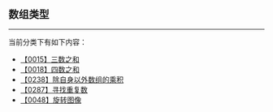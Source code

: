 <div style="font-size: 20px; margin-bottom: 15px; font-weight: bold;">数组类型</div>
<hr style="height: 1px; margin: 1em 0px;" />

当前分类下有如下内容：

* [【0015】三数之和](/tools/tpl/3sum.md)
* [【0018】四数之和](/tools/tpl/4sum.md)
* [【0238】除自身以外数组的乘积](/tools/tpl/product-of-array-except-self.md)
* [【0287】寻找重复数](/tools/tpl/find-the-duplicate-number.md)
* [【0048】旋转图像](/tools/tpl/rotate-image.md)